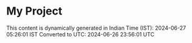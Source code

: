 # My Project

This content is dynamically generated in Indian Time (IST): 2024-06-27 05:26:01 IST
Converted to UTC: 2024-06-26 23:56:01 UTC
